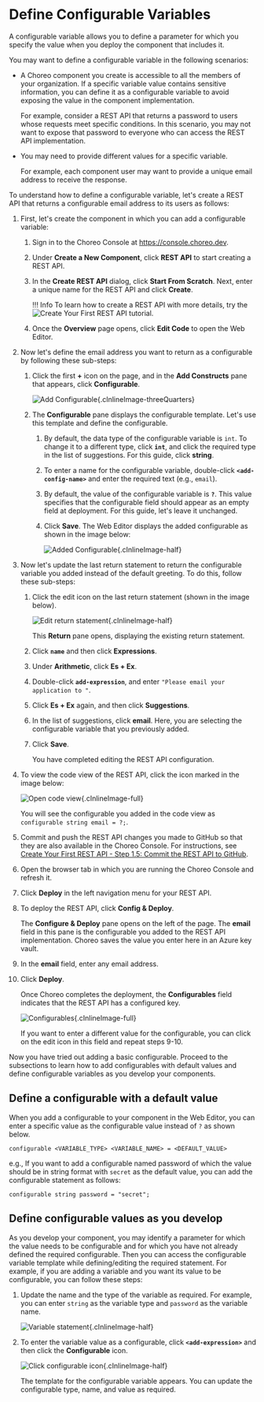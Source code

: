 # Define Configurable Variables

A configurable variable allows you to define a parameter for which you specify the value when you deploy the component that includes it.

You may want to define a configurable variable in the following scenarios:

- A Choreo component you create is accessible to all the members of your organization. If a specific variable value contains sensitive information, you can define it as a configurable variable to avoid exposing the value in the component implementation.<br/>

    For example, consider a REST API that returns a password to users whose requests meet specific conditions. In this scenario, you may not want to expose that password to everyone who can access the REST API implementation.

- You may need to provide different values for a specific variable.

    For example, each component user may want to provide a unique email address to receive the response.


To understand how to define a configurable variable, let's  create a REST API that returns a configurable email address to its users  as follows:

1. First, let's create the component in which you can add a configurable variable:

    1. Sign in to the Choreo Console at https://console.choreo.dev.

    2. Under **Create a New Component**, click **REST API** to start creating a REST API.
   
    3. In the **Create REST API** dialog, click **Start From Scratch**. Next, enter a unique name for the REST API and click **Create**.
   
        !!! Info
            To learn how to create a REST API with more details, try the ![Create Your First REST API tutorial](https://wso2.com/choreo/docs/get-started/tutorials/create-your-first-rest-api/).

    4. Once the **Overview** page opens, click **Edit Code** to open the Web Editor.

2. Now let's define the email address you want to return as a configurable by following these sub-steps:

    1. Click the first **+** icon on the page, and in the **Add Constructs** pane that appears, click **Configurable**.
   
        ![Add Configurable](../../assets/img/configurables/add-configurable.png){.cInlineImage-threeQuarters}
    
    2. The **Configurable** pane displays the configurable template. Let's use this template and define the configurable.
   
        1. By default, the data type of the configurable variable is `int`. To change it to a different type, click **`int`**, and click the required type in the list of suggestions. For this guide, click **string**.
       
        2. To enter a name for the configurable variable, double-click **`<add-config-name>`** and enter the required text (e.g., `email`).
       
        3. By default, the value of the configurable variable is **`?`**. This value specifies that the configurable field should appear as an empty field at deployment. For this guide, let's leave it unchanged.

        4. Click **Save**. The Web Editor displays the added configurable as shown in the image below:

            ![Added Configurable](../../assets/img/configurables/added-configurable.png){.cInlineImage-half}
   
3. Now let's update the last return statement to return the configurable variable you added instead of the default greeting. To do this, follow these sub-steps:

    1. Click the edit icon on the last return statement (shown in the image below).

        ![Edit return statement](../../assets/img/configurables/edit-return-statement.png){.cInlineImage-half}

        This **Return** pane opens, displaying the existing return statement.

    2. Click **`name`** and then click **Expressions**.
   
    3. Under **Arithmetic**, click **Es + Ex**.
   
    4. Double-click **`add-expression`**, and enter `"Please email your application to "`.
   
    5. Click **Es + Ex** again, and then click **Suggestions**.
   
    6. In the list of suggestions, click **email**. Here, you are selecting the configurable variable that you previously added.

    7. Click **Save**.
   
        You have completed editing the REST API configuration.

4. To view the code view of the REST API, click the icon marked in the image below:

    ![Open code view](../../assets/img/configurables/open-code-view.png){.cInlineImage-full}

    You will see the configurable you added in the code view as `configurable string email = ?;`.

5. Commit and push the REST API changes you made to GitHub so that they are also available in the Choreo Console. For instructions, see [Create Your First REST API - Step 1.5: Commit the REST API to GitHub](https://wso2.com/choreo/docs/get-started/tutorials/create-your-first-rest-api/#step-15-commit-the-rest-api-to-github).

6. Open the browser tab in which you are running the Choreo Console and refresh it.

7. Click **Deploy** in the left navigation menu for your REST API.

8. To deploy the REST API, click **Config & Deploy**. 

    The **Configure & Deploy** pane opens on the left of the page. The **email** field in this pane is the configurable you added to the REST API implementation. Choreo saves the value you enter here in an Azure key vault.

9. In the **email** field, enter any email address.

10. Click **Deploy**.

     Once Choreo completes the deployment, the **Configurables** field indicates that the REST API has a configured key.

      ![Configurables](../../assets/img/configurables/configurables.png){.cInlineImage-full}

      If you want to enter a different value for the configurable, you can click on the edit icon in this field and repeat steps 9-10.

Now you have tried out adding a basic configurable. Proceed to the subsections to learn how to add configurables with default values and define configurable variables as you develop your components.

## Define a configurable with a default value

When you add a configurable to your component in the Web Editor, you can enter a specific value as the configurable value instead of `?` as shown below.

```
configurable <VARIABLE_TYPE> <VARIABLE_NAME> = <DEFAULT_VALUE>
```
e.g., If you want to add a configurable named password of which the value should be in string format with `secret` as the default value, you can add the configurable statement as follows:

```
configurable string password = "secret";
```

## Define configurable values as you develop

As you develop your component, you may identify a parameter for which the value needs to be configurable and for which you have not already defined the required configurable. Then you can access the configurable variable template while defining/editing the required statement. For example, if you are adding a variable and you want its value to be configurable, you can follow these steps:

1. Update the name and the type of the variable as required. For example, you can enter `string` as the variable type and `password` as the variable name.

    ![Variable statement](../../assets/img/configurables/variable-statement.png){.cInlineImage-half}

2. To enter the variable value as a configurable, click **`<add-expression>`** and then click the **Configurable** icon.

    ![Click configurable icon](../../assets/img/configurables/click-confiurable-icon.gif){.cInlineImage-half}

    The template for the configurable variable appears. You can update the configurable type, name, and value as required.

